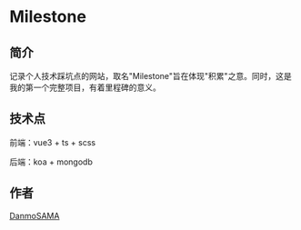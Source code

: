 # Milestone

## 简介
记录个人技术踩坑点的网站，取名"Milestone"旨在体现"积累"之意。同时，这是我的第一个完整项目，有着里程碑的意义。

## 技术点
前端：vue3 + ts + scss

后端：koa + mongodb

## 作者
[DanmoSAMA](https://github.com/DanmoSAMA)